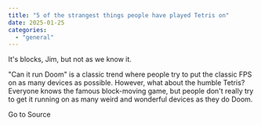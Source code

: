 ```yaml
---
title: "5 of the strangest things people have played Tetris on"
date: 2025-01-25
categories: 
  - "general"
---
```


It's blocks, Jim, but not as we know it.

"Can it run Doom" is a classic trend where people try to put the classic FPS on as many devices as possible. However, what about the humble Tetris? Everyone knows the famous block-moving game, but people don't really try to get it running on as many weird and wonderful devices as they do Doom.

Go to Source
